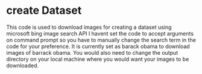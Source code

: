 # create Dataset
This code is used to download images for creating a dataset using microsoft bing image search API
I havent set the code to accept arguments on command prompt so you have to manually change the search term in the code for your preference. It is currently set as barack obama to download images of barrack obama. You would also need to change the output directory on your local machine where you would want your images to be downloaded.
